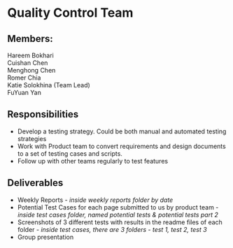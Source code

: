 # Quality Control Team

## Members:
Hareem Bokhari <br>
Cuishan Chen <br>
Menghong Chen <br>
Romer Chia <br>
Katie Solokhina (Team Lead) <br>
FuYuan Yan <br>

## Responsibilities
- Develop a testing strategy. Could be both manual and automated testing strategies
- Work with Product team to convert requirements and design documents to a set of testing cases and scripts. 
- Follow up with other teams regularly to test features

## Deliverables
- Weekly Reports *- inside weekly reports folder by date*
- Potential Test Cases for each page submitted to us by product team *- inside test cases folder, named potential tests & potential tests part 2*
- Screenshots of 3 different tests with results in the readme files of each folder *- inside test cases, there are 3 folders - test 1, test 2, test 3*
- Group presentation
